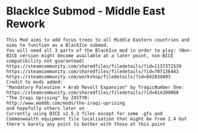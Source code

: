 # BlackIce Submod - Middle East Rework
	This Mod aims to add focus trees to all Middle Eastern countries and aims to function as a BlackIce submod.
	You will need all 3 parts of the BlackIce mod in order to play: (Non-BICE version might become available at a later point, non-BICE compatibility not guaranteed)
	https://steamcommunity.com/sharedfiles/filedetails/?id=1137372539
	https://steamcommunity.com/sharedfiles/filedetails/?id=707136443
	https://steamcommunity.com/workshop/filedetails/?id=842834893
	Credit to mods added:
	"Mandatory Palestine + Arab Revolt Expansion" by TragicNumber One:
	https://steamcommunity.com/sharedfiles/filedetails/?id=814209088
	"The Iraqi Uprising" by Z4STY0:
	http://www.moddb.com/mods/the-iraqi-uprising
	and hopefully others later on
	Currently using BICE v2.5.3 files except for some .gfx and Commonwealth equipment file localisation that might be from 2.4 but there's barely any point to bother with those at this point
